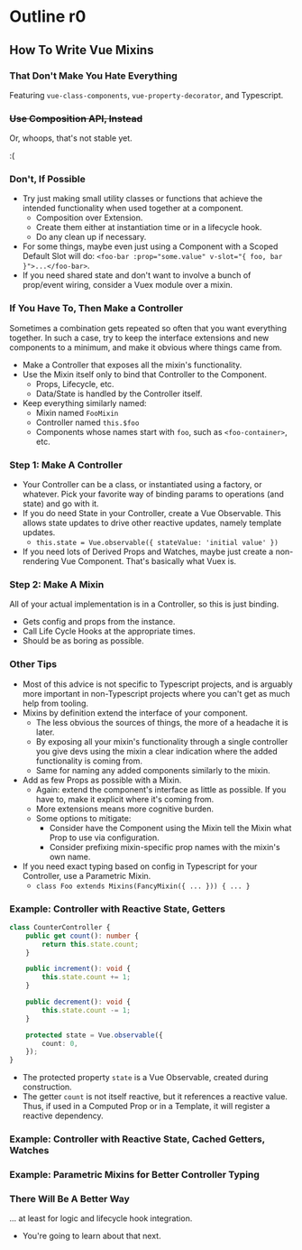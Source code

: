 Outline r0
========

## How To Write Vue Mixins

### That Don't Make You Hate Everything

Featuring `vue-class-components`, `vue-property-decorator`, and Typescript.


### ~~Use Composition API, Instead~~

Or, whoops, that's not stable yet.

:(


### Don't, If Possible

- Try just making small utility classes or functions that achieve the intended functionality when used together at a component.
    - Composition over Extension.
    - Create them either at instantiation time or in a lifecycle hook.
    - Do any clean up if necessary.
- For some things, maybe even just using a Component with a Scoped Default Slot will do: `<foo-bar :prop="some.value" v-slot="{ foo, bar }">...</foo-bar>`.
- If you need shared state and don't want to involve a bunch of prop/event wiring, consider a Vuex module over a mixin.


### If You Have To, Then Make a Controller

Sometimes a combination gets repeated so often that you want everything together.  In such a case, try to keep the interface extensions and new components to a minimum, and make it obvious where things came from.

- Make a Controller that exposes all the mixin's functionality.
- Use the Mixin itself only to bind that Controller to the Component.
    - Props, Lifecycle, etc.
    - Data/State is handled by the Controller itself.
- Keep everything similarly named:
    - Mixin named `FooMixin`
    - Controller named `this.$foo`
    - Components whose names start with `foo`, such as `<foo-container>`, etc.


### Step 1: Make A Controller

- Your Controller can be a class, or instantiated using a factory, or whatever.  Pick your favorite way of binding params to operations (and state) and go with it.
- If you do need State in your Controller, create a Vue Observable.  This allows state updates to drive other reactive updates, namely template updates.
    - `this.state = Vue.observable({ stateValue: 'initial value' })`
- If you need lots of Derived Props and Watches, maybe just create a non-rendering Vue Component.  That's basically what Vuex is.


### Step 2: Make A Mixin

All of your actual implementation is in a Controller, so this is just binding.

- Gets config and props from the instance.
- Call Life Cycle Hooks at the appropriate times.
- Should be as boring as possible.


### Other Tips

- Most of this advice is not specific to Typescript projects, and is arguably more important in non-Typescript projects where you can't get as much help from tooling.
- Mixins by definition extend the interface of your component.
    - The less obvious the sources of things, the more of a headache it is later.
    - By exposing all your mixin's functionality through a single controller you give devs using the mixin a clear indication where the added functionality is coming from.
    - Same for naming any added components similarly to the mixin.
- Add as few Props as possible with a Mixin.
    - Again: extend the component's interface as little as possible.  If you have to, make it explicit where it's coming from.
    - More extensions means more cognitive burden.
    - Some options to mitigate:
        - Consider have the Component using the Mixin tell the Mixin what Prop to use via configuration.
        - Consider prefixing mixin-specific prop names with the mixin's own name.
- If you need exact typing based on config in Typescript for your Controller, use a Parametric Mixin.
    - `class Foo extends Mixins(FancyMixin({ ... })) { ... }`


### Example: Controller with Reactive State, Getters

```typescript
class CounterController {
    public get count(): number {
        return this.state.count;
    }

    public increment(): void {
        this.state.count += 1;
    }

    public decrement(): void {
        this.state.count -= 1;
    }

    protected state = Vue.observable({
        count: 0,
    });
}
```

- The protected property `state` is a Vue Observable, created during construction.
- The getter `count` is not itself reactive, but it references a reactive value.  Thus, if used in a Computed Prop or in a Template, it will register a reactive dependency.


### Example: Controller with Reactive State, Cached Getters, Watches


### Example: Parametric Mixins for Better Controller Typing


### There Will Be A Better Way

... at least for logic and lifecycle hook integration.

- You're going to learn about that next.
